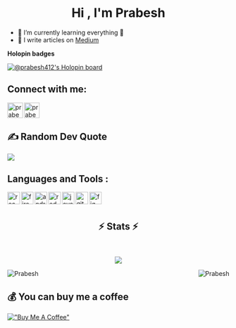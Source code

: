 <h1 align="center"><b>Hi , I'm Prabesh </b></h1>


- 🌱 I’m currently learning everything 🤣
- 📝 I write articles on [Medium](https://medium.com/@pbakhrel5)

<strong>Holopin badges</strong>

[![@prabesh412's Holopin board](https://holopin.me/prabesh412)](https://holopin.io/@prabesh412)



## <b>Connect with me:</b>
[<img align="left" alt="prabesh | LinkedIn" width="35px" color="white" src="https://cdn.jsdelivr.net/npm/simple-icons@v3/icons/facebook.svg" />][facebook] 
[<img align="left" alt="prabesh | Instagram" width="35px" src="https://cdn.jsdelivr.net/npm/simple-icons@v3/icons/instagram.svg"/>][instagram]

<br />
<br />

## <b>✍️ Random Dev Quote</b>
![](https://quotes-github-readme.vercel.app/api?type=horizontal&theme=tokyonight)
<br>

## <b>Languages and Tools :</b>

<img align="left" alt="react" width="28px" src="https://cdn.icon-icons.com/icons2/2108/PNG/512/react_icon_130845.png" />

<img align="left" alt="firebase" width="28px" src="https://cdn.icon-icons.com/icons2/2107/PNG/512/file_type_firebase_icon_130606.png"/>

<img align="left" alt="android" width="28px" src="https://cdn.icon-icons.com/icons2/3053/PNG/512/android_studio_alt_macos_bigsur_icon_190395.png" />

<img align="left" alt="redux" width="28px" src="https://cdn.icon-icons.com/icons2/2415/PNG/512/redux_original_logo_icon_146365.png" />

<img align="left" alt="javascript" width="28px" src="https://cdn.icon-icons.com/icons2/2108/PNG/512/javascript_icon_130900.png" />

<img align='left' alt='git' width='28px' src="https://cdn.jsdelivr.net/gh/devicons/devicon@latest/icons/git/git-original.svg" />

<img align="left" alt="figma" width="28px" src="https://cdn.jsdelivr.net/gh/devicons/devicon@latest/icons/figma/figma-original.svg" />





[instagram]: https://www.instagram.com/prabesh.bakhrel5/

[facebook]: https://www.facebook.com/prabesh.bakhrel.9/
<br />
<br />


<h2 align="center">⚡ Stats ⚡</h2>
<br>
<!-- <p align=center> -->
  <div align=center>

![](https://github-readme-streak-stats.herokuapp.com/?user=5Prabesh&theme=tokyonight&hide_border=false)
  </div>
  
<img align="right" src="https://github-readme-stats.vercel.app/api?username=5Prabesh&show_icons=true&locale=en&theme=tokyonight" alt="Prabesh"/> 
<img align="center" src="https://github-readme-stats.vercel.app/api/top-langs?username=5Prabesh&show_icons=true&locale=en&layout=compact&theme=tokyonight" alt="Prabesh"/>


<br />


## 💰 <b>You can buy me a coffee</b>
[!["Buy Me A Coffee"](https://www.buymeacoffee.com/assets/img/custom_images/orange_img.png)](https://www.buymeacoffee.com/pbakhrel54)

